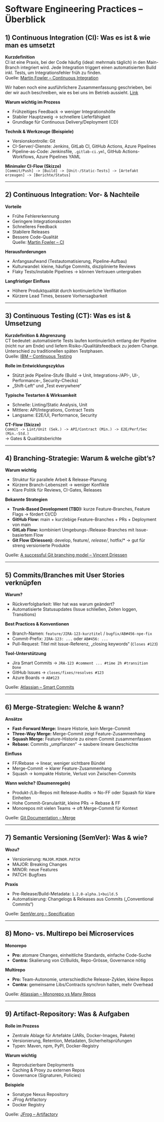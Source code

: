 # Software Engineering Practices – Überblick

## 1) Continuous Integration (CI): Was es ist & wie man es umsetzt

**Kurzdefinition**  
CI ist eine Praxis, bei der Code häufig (ideal: mehrmals täglich) in den Main-Branch integriert wird. Jede Integration triggert einen automatisierten Build inkl. Tests, um Integrationsfehler früh zu finden.  
Quelle: [Martin Fowler – Continuous Integration](https://martinfowler.com/articles/continuousIntegration.html)

Wir haben noch eine ausführlichere Zusammenfassung geschrieben, bei der wir auch beschreiben, wie es bei uns im Betrieb aussieht.
[Link](CI.md)

**Warum wichtig im Prozess**

- Frühzeitiges Feedback → weniger Integrationshölle
- Stabiler Hauptzweig → schnellere Lieferfähigkeit
- Grundlage für Continuous Delivery/Deployment (CD)

**Technik & Werkzeuge (Beispiele)**

- Versionskontrolle: Git
- CI-Server/-Dienste: Jenkins, GitLab CI, GitHub Actions, Azure Pipelines
- Pipeline-as-Code: Jenkinsfile, `.gitlab-ci.yml`, GitHub Actions-Workflows, Azure Pipelines YAML

**Minimaler CI-Flow (Skizze)**  
`[Commit/Push] -> [Build] -> [Unit-/Static-Tests] -> [Artefakt erzeugen] -> [Berichte/Status]`

---

## 2) Continuous Integration: Vor- & Nachteile

**Vorteile**

- Frühe Fehlererkennung
- Geringere Integrationskosten
- Schnelleres Feedback
- Stabilere Releases
- Bessere Code-Qualität  
  Quelle: [Martin Fowler – CI](https://martinfowler.com/articles/continuousIntegration.html)

**Herausforderungen**

- Anfangsaufwand (Testautomatisierung, Pipeline-Aufbau)
- Kulturwandel: kleine, häufige Commits, disziplinierte Reviews
- Flaky Tests/instabile Pipelines → können Vertrauen untergraben

**Langfristiger Einfluss**

- Höhere Produktqualität durch kontinuierliche Verifikation
- Kürzere Lead Times, bessere Vorhersagbarkeit

---

## 3) Continuous Testing (CT): Was es ist & Umsetzung

**Kurzdefinition & Abgrenzung**  
CT bedeutet: automatisierte Tests laufen kontinuierlich entlang der Pipeline (nicht nur am Ende) und liefern Risiko-/Qualitätsfeedback zu jedem Change. Unterschied zu traditionellen späten Testphasen.  
Quelle: [IBM – Continuous Testing](https://www.ibm.com/topics/continuous-testing)

**Rolle im Entwicklungszyklus**

- Stützt jede Pipeline-Stufe (Build → Unit, Integrations-/API-, UI-, Performance-, Security-Checks)
- „Shift-Left“ und „Test everywhere“

**Typische Testarten & Wirksamkeit**

- Schnelle: Linting/Static Analysis, Unit
- Mittlere: API/Integrations, Contract Tests
- Langsame: E2E/UI, Performance, Security

**CT-Flow (Skizze)**  
`Commit -> Lint/Unit (Sek.) -> API/Contract (Min.) -> E2E/Perf/Sec (Min.-Std.)`  
→ Gates & Qualitätsberichte

---

## 4) Branching-Strategie: Warum & welche gibt’s?

**Warum wichtig**

- Struktur für parallele Arbeit & Release-Planung
- Kürzere Branch-Lebenszeit → weniger Konflikte
- Klare Politik für Reviews, CI-Gates, Releases

**Bekannte Strategien**

- **Trunk-Based Development (TBD):** kurze Feature-Branches, Feature Flags → fördert CI/CD
- **GitHub Flow:** main + kurzlebige Feature-Branches + PRs + Deployment von main
- **GitLab Flow:** kombiniert Umgebungs-/Release-Branches mit Issue-basiertem Flow
- **Git Flow (Driessen):** develop, feature/_, release/_, hotfix/\* → gut für streng versionierte Produkte

Quelle: [A successful Git branching model – Vincent Driessen](https://nvie.com/posts/a-successful-git-branching-model/)

---

## 5) Commits/Branches mit User Stories verknüpfen

**Warum?**

- Rückverfolgbarkeit: Wer hat was warum geändert?
- Automatisierte Statusupdates (Issue schließen, Zeiten loggen, Transitions)

**Best Practices & Konventionen**

- Branch-Namen: `feature/JIRA-123-kurztitel` / `bugfix/AB#456-npe-fix`
- Commit-Prefix: `JIRA-123: ...` oder `AB#456: ...`
- Pull-Request: Titel mit Issue-Referenz, „closing keywords“ (`Closes #123`)

**Tool-Unterstützung**

- Jira Smart Commits → `JRA-123 #comment ... #time 2h #transition Done`
- GitHub Issues → `closes/fixes/resolves #123`
- Azure Boards → `AB#123`

Quelle: [Atlassian – Smart Commits](https://support.atlassian.com/bitbucket-cloud/docs/use-smart-commits/)

---

## 6) Merge-Strategien: Welche & wann?

**Ansätze**

- **Fast-Forward Merge:** lineare Historie, kein Merge-Commit
- **Three-Way Merge:** Merge-Commit zeigt Feature-Zusammenhang
- **Squash Merge:** Feature-Historie zu einem Commit zusammenfassen
- **Rebase:** Commits „umpflanzen“ → saubere lineare Geschichte

**Einfluss**

- FF/Rebase → linear, weniger sichtbare Bündel
- Merge-Commit → klarer Feature-Zusammenhang
- Squash → kompakte Historie, Verlust von Zwischen-Commits

**Wann welche? (Daumenregeln)**
- Produkt-/Lib-Repos mit Release-Audits → No-FF oder Squash für klare Einheiten
- Hohe Commit-Granularität, kleine PRs → Rebase & FF
- Monorepos mit vielen Teams → oft Merge-Commit für Kontext

Quelle: [Git Documentation – Merge](https://git-scm.com/docs/git-merge)

---

## 7) Semantic Versioning (SemVer): Was & wie?

**Wozu?**

- Versionierung: `MAJOR.MINOR.PATCH`
- MAJOR: Breaking Changes
- MINOR: neue Features
- PATCH: Bugfixes

**Praxis**

- Pre-Release/Build-Metadata: `1.2.0-alpha.1+build.5`
- Automatisierung: Changelogs & Releases aus Commits („Conventional Commits“)

Quelle: [SemVer.org – Specification](https://semver.org/)

---

## 8) Mono- vs. Multirepo bei Microservices

**Monorepo**

- **Pro:** atomare Changes, einheitliche Standards, einfache Code-Suche
- **Contra:** Skalierung von CI/Builds, Repo-Grösse, Governance nötig

**Multirepo**

- **Pro:** Team-Autonomie, unterschiedliche Release-Zyklen, kleine Repos
- **Contra:** gemeinsame Libs/Contracts synchron halten, mehr Overhead

Quelle: [Atlassian – Monorepo vs Many Repos](https://www.atlassian.com/git/articles/monorepos-vs-multiple-repos)

---

## 9) Artifact-Repository: Was & Aufgaben

**Rolle im Prozess**

- Zentrale Ablage für Artefakte (JARs, Docker-Images, Pakete)
- Versionierung, Retention, Metadaten, Sicherheitsprüfungen
- Typen: Maven, npm, PyPI, Docker-Registry

**Warum wichtig**

- Reproduzierbare Deployments
- Caching & Proxy zu externen Repos
- Governance (Signaturen, Policies)

**Beispiele**

- Sonatype Nexus Repository
- JFrog Artifactory
- Docker Registry

Quelle: [JFrog – Artifactory](https://jfrog.com/artifactory/)
